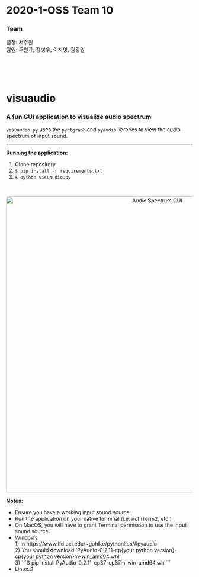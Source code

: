 # 2020-1-OSS Team 10
### **Team**
팀장: 서주원<br>
팀원: 주원규, 장병우, 이지영, 김광원

<br>
<br>
<br>

# visuaudio
### A fun GUI application to visualize audio spectrum

```visuaudio.py``` uses the ```pyqtgraph``` and ```pyaudio``` libraries to view the audio spectrum of input sound.
<hr>

<b>Running the application:</b>
1) Clone repository
2) ```$ pip install -r requirements.txt```<br>
3) ```$ python visuaudio.py```

<br>


<p align="center">
<img src=https://i.imgur.com/pIpCaUQ.png alt="Audio Spectrum GUI"
    width=800>
</p>
<b>Notes:</b>
<ul>
<li>Ensure you have a working input sound source.</li>
<li>Run the application on your native terminal (i.e. not iTerm2, etc.)</li>
<li>On MacOS, you will have to grant Terminal permission to use the input sound source.</li>
<li>Windows<br>
    1) In https://www.lfd.uci.edu/~gohlke/pythonlibs/#pyaudio<br>
    2) You should download 'PyAudio-0.2.11-cp{your python version}-cp{your python version}m-win_amd64.whl'<br>
    3) ```$ pip install PyAudio-0.2.11-cp37-cp37m-win_amd64.whl```<br>    
<li>Linux..?
</ul>

<br>
<br>
<br>
<br>
<br>
